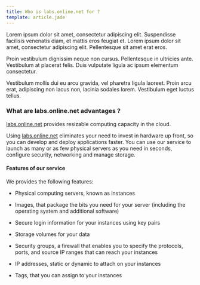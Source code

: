 ```yaml
---
title: Who is labs.online.net for ?
template: article.jade
---
```


Lorem ipsum dolor sit amet, consectetur adipiscing elit. Suspendisse facilisis venenatis diam, et mattis eros feugiat et. Lorem ipsum dolor sit amet, consectetur adipiscing elit. Pellentesque sit amet erat eros. 

Proin vestibulum dignissim neque non cursus. Pellentesque in ultricies ante. Vestibulum at placerat felis. Duis vulputate ligula ac ipsum elementum consectetur.

Vestibulum mollis dui eu arcu gravida, vel pharetra ligula laoreet. Proin arcu erat, adipiscing non lacus non, lacinia sodales lorem. Vestibulum eget luctus tellus.

### What are labs.online.net advantages ?

[labs.online.net](http://labs.online.net) provides resizable computing capacity in the cloud.

Using [labs.online.net](http://labs.online.net) eliminates your need to invest in hardware up front, so you can develop and deploy applications faster.
You can use our service to launch as many or as few physical servers as you need in seconds, configure security, networking and manage storage.

#### Features of our service

We provides the following features:

- Physical computing servers, known as instances

- Images, that package the bits you need for your server (including the operating system and additional software)

- Secure login information for your instances using key pairs

- Storage volumes for your data

- Security groups, a firewall that enables you to specify the protocols, ports, and source IP ranges that can reach your instances

- IP addresses, static or dynamic to attach on your instances

- Tags, that you can assign to your instances